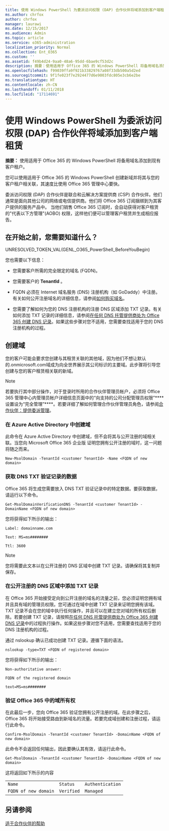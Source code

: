```yaml
---
title: 使用 Windows PowerShell 为委派访问权限 (DAP) 合作伙伴将域添加到客户端租赁
ms.author: chrfox
author: chrfox
manager: laurawi
ms.date: 12/15/2017
ms.audience: Admin
ms.topic: article
ms.service: o365-administration
localization_priority: Normal
ms.collection: Ent_O365
ms.custom: ''
ms.assetid: f49b4d24-9aa0-48a6-95dd-6bae9cf53d2c
description: 摘要：使用适用于 Office 365 的 Windows PowerShell 将备用域名添加到现有的客户租户。
ms.openlocfilehash: f99039ffa9f921b33829767a08f33db500a5d2ed
ms.sourcegitcommit: 9f1fe023f7e2924477d6e9003fdc805e3cb6e2be
ms.translationtype: HT
ms.contentlocale: zh-CN
ms.lasthandoff: 01/11/2018
ms.locfileid: "17114691"
---
```

# <a name="add-a-domain-to-a-client-tenancy-with-windows-powershell-for-delegated-access-permission-dap-partners"></a>使用 Windows PowerShell 为委派访问权限 (DAP) 合作伙伴将域添加到客户端租赁

 **摘要：** 使用适用于 Office 365 的 Windows PowerShell 将备用域名添加到现有客户租户。
  
您可以使用适用于 Office 365 的 Windows PowerShell 创建新域并将其与您的客户租户相关联，其速度比使用 Office 365 管理中心要快。
  
委派访问权限 (DAP) 合作伙伴是联合和云解决方案提供商 (CSP) 合作伙伴。他们通常是面向其他公司的网络或电信提供商。他们将 Office 365 订阅捆绑到为其客户提供的服务产品中。 当他们销售 Office 365 订阅时，会自动获得对客户租赁的"代表以下方管理"(AOBO) 权限，这样他们便可以管理客户租赁并生成相应报告。
## <a name="what-do-you-need-to-know-before-you-begin"></a>在开始之前，您需要知道什么？

UNRESOLVED_TOKEN_VAL(GENL_O365_PowerShell_BeforeYouBegin)
  
您也需要以下信息：
  
- 您需要客户所需的完全限定的域名 (FQDN)。
    
- 您需要客户的 **TenantId** 。
    
- FQDN 必须在 Internet 域名服务 (DNS) 注册机构（如 GoDaddy）中注册。有关如何公开注册域名的详细信息，请参阅[如何购买域名](https://go.microsoft.com/fwlink/p/?LinkId=532541)。
    
- 您需要了解如何为您的 DNS 注册机构的注册 DNS 区域添加 TXT 记录。有关如何添加 TXT 记录的详细信息，请参阅[在任何 DNS 托管提供商处为 Office 365 创建 DNS 记录](https://go.microsoft.com/fwlink/p/?LinkId=532542)。如果这些步骤对您不适用，您需要查找适用于您的 DNS 注册机构的过程。
    
## <a name="create-domains"></a>创建域

 您的客户可能会要求您创建与其租赁关联的其他域，因为他们不想让默认的<domain>.onmicrosoft.com域成为向全世界展示其公司标识的主要域。此步骤将引导您创建与您的客户租赁相关联的新域。
  
> [!NOTE]
> 若要执行其中部分操作，对于登录时所用的合作伙伴管理员帐户，必须将 Office 365 管理中心内管理员帐户详细信息页面中的“向支持的公司分配管理员权限”**** 设置设为“完全管理”****。若要详细了解如何管理合作伙伴管理员角色，请参阅[合作伙伴：提供委派管理](https://go.microsoft.com/fwlink/p/?LinkId=532435)。 
  
### <a name="create-the-domain-in-azure-active-directory"></a>在 Azure Active Directory 中创建域

此命令在 Azure Active Directory 中创建域，但不会将其与公开注册的域相关联。当您向 Microsoft Office 365 企业版 证明您拥有公开注册的域时，这一问题将随之而来。
  
```
New-MsolDomain -TenantId <customer TenantId> -Name <FQDN of new domain>
```

### <a name="get-the-data-for-the-dns-txt-verification-record"></a>获取 DNS TXT 验证记录的数据

 Office 365 将生成您需要放入 DNS TXT 验证记录中的特定数据。要获取数据，请运行以下命令。
  
```
Get-MsolDomainVerificationDNS -TenantId <customer TenantId> -DomainName <FQDN of new domain>
```

您将获得如下所示的输出：
  
 `Label: domainname.com`
  
 `Text: MS=ms########`
  
 `Ttl: 3600`
  
> [!NOTE]
> 您将需要此文本以在公开注册的 DNS 区域中创建 TXT 记录。请确保将其复制并保存。 
  
### <a name="add-a-txt-record-to-the-publically-registered-dns-zone"></a>在公开注册的 DNS 区域中添加 TXT 记录

在 Office 365 开始接受定向到公开注册的域名的流量之前，您必须证明您拥有域并且具有域的管理员权限。您可通过在域中创建 TXT 记录来证明您拥有该域。TXT 记录不会在您的域中执行任何操作，并且可以在建立您对域的所有权后删除。若要创建 TXT 记录，请按照[在任何 DNS 托管提供商处为 Office 365 创建 DNS 记录](https://go.microsoft.com/fwlink/p/?LinkId=532542)中的过程执行操作。如果这些步骤对您不适用，您需要查找适用于您的 DNS 注册机构的过程。
  
通过 nslookup 确认已成功创建 TXT 记录。遵循下面的语法。
  
```
nslookup -type=TXT <FQDN of registered domain>
```

您将获得如下所示的输出：
  
 `Non-authoritative answer:`
  
 `FQDN of the registered domain`
  
 `text=MS=ms########`
  
### <a name="validate-domain-ownership-in-office-365"></a>验证 Office 365 中的域所有权

在此最后一步，您向 Office 365 验证您拥有公开注册的域。在此步骤之后，Office 365 将开始接受路由到新域名的流量。若要完成域创建和注册过程，请运行此命令。 
  
```
Confirm-MsolDomain -TenantId <customer TenantId> -DomainName <FQDN of new domain>
```

此命令不会返回任何输出，因此要确认其有效，请运行此命令。
  
```
Get-MsolDomain -TenantId <customer TenantId> -DomainName <FQDN of new domain>
```

这将返回如下所示的内容
  
||||
|:-----|:-----|:-----|
| `Name` <br/> | `Status` <br/> | `Authentication` <br/> |
| `FQDN of new domain` <br/> | `Verified` <br/> | `Managed` <br/> |
   
## <a name="see-also"></a>另请参阅

#### 

[适于合作伙伴的帮助](https://go.microsoft.com/fwlink/p/?LinkID=533477)

